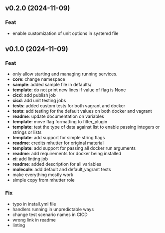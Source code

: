 ## v0.2.0 (2024-11-09)

### Feat

- enable customization of unit options in systemd file

## v0.1.0 (2024-11-09)

### Feat

- only allow starting and managing running services.
- **core**: change namespace
- **sample**: added sample file in defaults/
- **template**: do not print new lines if value of flag is None
- **cicd**: add publish job
- **cicd**: add unit testing jobs
- **tests**: added custom tests for both vagrant and docker
- **tests**: add testing for the default values on both docker and vagrant
- **readme**: update documentation on variables
- **template**: move flag formatting to filter_plugin
- **template**: test the type of data against list to enable passing integers or strings or lists
- **template**: add support for simple string flags
- **readme**: credits mhutter for original material
- **template**: add support for passing all docker run arguments
- **readme**: add requirements for docker being installed
- **ci**: add linting job
- **readme**: added description for all variables
- **molecule**: add default and default_vagrant tests
- make everything mostly work
- simple copy from mhutter role

### Fix

- typo in install.yml file
- handlers running in unpredictable ways
- change test scenario names in CICD
- wrong link in readme
- linting
